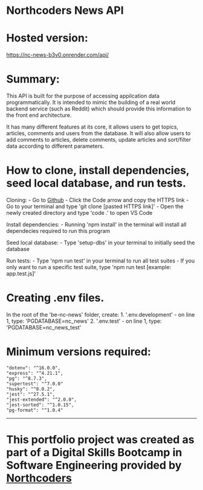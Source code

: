 # Northcoders News API

# Hosted version: 

https://nc-news-b3v0.onrender.com/api/


# Summary: 

This API is built for the purpose of accessing appilcation data programmatically. It is intended to mimic the building of a real world backend service (such as Reddit) which should provide this information to the front end architecture.

It has many different features at its core, it allows users to get topics, articles, comments and users from the database. It will also allow users to add comments to articles, delete comments, update articles and sort/filter data according to different parameters.


# How to clone, install dependencies, seed local database, and run tests.

Cloning:
    - Go to [Github](https://github.com/martingrennan/NC-News)
    - Click the Code arrow and copy the HTTPS link
    - Go to your terminal and type 'git clone [pasted HTTPS link]'
    - Open the newly created directory and type 'code .' to open VS Code

Install dependencies:
    - Running 'npm install' in the terminal will install all dependecies required to run this program

Seed local database:
    - Type 'setup-dbs' in your terminal to initially seed the database

Run tests:
    - Type 'npm run test' in your terminal to run all test suites
    - If you only want to run a specific test suite, type 'npm run test [example: app.test.js]'


# Creating .env files.

In the root of the 'be-nc-news' folder, create:
    1. '.env.development' - on line 1, type: 'PGDATABASE=nc_news'
    2. '.env.test' - on line 1, type: 'PGDATABASE=nc_news_test'

# Minimum versions required: 

    "dotenv": "^16.0.0",
    "express": "^4.21.1",
    "pg": "^8.7.3",
    "supertest": "^7.0.0"
    "husky": "^8.0.2",
    "jest": "^27.5.1",
    "jest-extended": "^2.0.0",
    "jest-sorted": "^1.0.15",
    "pg-format": "^1.0.4"

--- 

# This portfolio project was created as part of a Digital Skills Bootcamp in Software Engineering provided by [Northcoders](https://northcoders.com/)